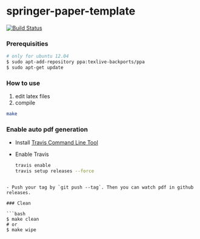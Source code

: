 # springer-paper-template

[![Build Status](https://travis-ci.org/furushchev/springer-paper-template.svg)](https://travis-ci.org/furushchev/springer-paper-template)

### Prerequisities

```bash
# only for ubuntu 12.04
$ sudo apt-add-repository ppa:texlive-backports/ppa
$ sudo apt-get update
```

### How to use

1. edit latex files
2. compile

  ```bash
  make
```

### Enable auto pdf generation

- Install [Travis Command Line Tool](https://github.com/travis-ci/travis.rb#installation)
- Enable Travis

  ```bash
  travis enable
  travis setup releases --force
```

- Push your tag by `git push --tag`. Then you can watch pdf in github releases.

### Clean

```bash
$ make clean
# or
$ make wipe
```
